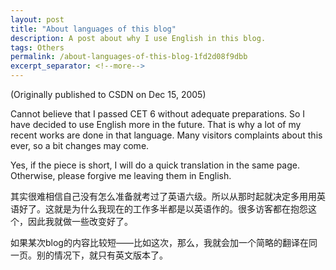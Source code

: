 ```yaml
---
layout: post
title: "About languages of this blog"
description: A post about why I use English in this blog.
tags: Others
permalink: /about-languages-of-this-blog-1fd2d08f9dbb
excerpt_separator: <!--more-->
---
```

(Originally published to CSDN on Dec 15, 2005)

Cannot believe that I passed CET 6 without adequate preparations. So I have decided to use English more in the future. That is why a lot of my recent works are done in that language. Many visitors complaints about this ever, so a bit changes may come.

Yes, if the piece is short, I will do a quick translation in the same page. Otherwise, please forgive me leaving them in English.
<!--more-->

其实很难相信自己没有怎么准备就考过了英语六级。所以从那时起就决定多用用英语好了。这就是为什么我现在的工作多半都是以英语作的。很多访客都在抱怨这个，因此我就做一些改变好了。

如果某次blog的内容比较短――比如这次，那么，我就会加一个简略的翻译在同一页。别的情况下，就只有英文版本了。
